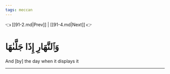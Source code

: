 ```yaml
---
tags: meccan
---
```


👈 [[91-2.md|Prev]] | [[91-4.md|Next]] 👉

# وَٱلنَّهَارِ إِذَا جَلَّىٰهَا

And [by] the day when it displays it

---

